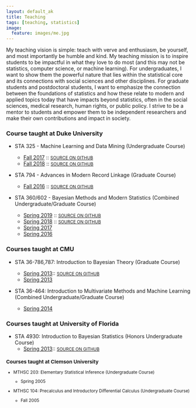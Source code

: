 ```yaml
---
layout: default_ak
title: Teaching
tags: [teaching, statistics]
image:
  feature: images/me.jpg
---
```


My teaching vision is simple: teach with verve and enthusiasm, be yourself, and most importantly be humble and kind. My teaching mission is to inspire students to be impactful in what they love to do most (and this may not be statistics, computer science, or machine learning). For undergraduates, I want to show them the powerful nature that lies within the statistical core and its connections with social sciences and other disciplines. For graduate students and postdoctoral students, I want to emphasize the connection between the foundations of statistics and how these relate to modern and applied topics today that have impacts beyond statistics, often in the social sciences, medical research, human rights, or public policy. I strive to be a mentor to students and empower them to be independent researchers and make their own contributions and impact in society.

### Course taught at Duke University 

* STA 325 - Machine Learning and Data Mining (Undergraduate Course)
    + [Fall 2017](https://github.com/resteorts/data-mine/blob/master/syllabus/syllabus-data-mine-17.pdf) :: <small>[SOURCE ON GITHUB](https://github.com/resteorts/data-mine)</small>
    + [Fall 2018](teach/datamine18.html) :: <small>[SOURCE ON GITHUB](https://github.com/resteorts/data-mine)</small>

* STA 794 - Advances in Modern Record Linkage (Graduate Course)
    + [Fall 2016](https://github.com/resteorts/data-mine/blob/master/syllabus17/syllabus-data-mine-17.pdf) :: <small>[SOURCE ON GITHUB](https://github.com/resteorts/recordLinkageSpecialTopics)</small>

* STA 360/602 - Bayesian Methods and Modern Statistics (Combined Undergraduate/Graduate Course)
     + [Spring 2019](teach/bayes18) :: <small>[SOURCE ON GITHUB](https://github.com/resteorts/modern-bayes)</small>
     + [Spring 2018](teach/bayes18) :: <small>[SOURCE ON GITHUB](syllabus-sta602-spring18.pdf)</small>
     + [Spring 2017](https://github.com/resteorts/modern-bayes/blob/master/syllabus/syllabus-sta602-fall17.pdf) 
     + [Spring 2016](https://github.com/resteorts/modern-bayes/blob/master/syllabus/syllabus-sta602-fall16.pdf)

### Courses taught at CMU
    
    
* STA 36-786,787: Introduction to Bayesian Theory (Graduate Course)
    + [Spring 2013](https://github.com/resteorts/essential_bayes/blob/master/syllabus/syllabus_btheory.pdf):: <small>[SOURCE ON GITHUB](https://github.com/resteorts/essential_bayes)</small>
    + [Spring 2013](https://github.com/resteorts/essential_bayes/blob/master/syllabus/syllabus_btheory2.pdf)

* STA 36-464: Introduction to Multivariate Methods and Machine Learning (Combined Undergraduate/Graduate Course) 
    + [Spring 2014](https://github.com/resteorts/data-mine/blob/master/syllabus/syllabus_multivar.pdf) 

### Courses taught at University of Florida

+ STA 4930: Introduction to Bayesian Statistics (Honors Undergraduate Course)
    + [Spring 2013](https://github.com/resteorts/essential_bayes/blob/master/syllabus/syllabus_btheory.pdf):: <small>[SOURCE ON GITHUB](https://github.com/resteorts/baby_baby)

### Courses taught at Clemson University 

* MTHSC 203: Elementary Statistical Inference (Undergraduate Course)
    + Spring 2005 

* MTHSC 104: Precalculus and Introductory Differential Calculus (Undergraduate Course)
    + Fall 2005